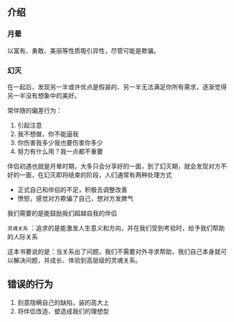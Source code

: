 <!--
 * @Date: 2022-02-06 15:11:19
 * @LastEditors: wenfujie
 * @LastEditTime: 2022-08-15 09:52:53
-->

## 介绍

### 月晕

以富有、勇敢、美丽等性质吸引异性，尽管可能是欺骗。

### 幻灭

在一起后，发现另一半或许优点是假装的、另一半无法满足你所有需求，逐渐觉得另一半没有想象中的美好。

常伴随的偏差行为：

1. 引起注意
2. 我不想做，你不能逼我
3. 你伤害我多少我也要伤害你多少
4. 努力有什么用？我一点都不重要

伴侣初遇也就是月晕时期，大多只会分享好的一面，到了幻灭期，就会发现对方不好的一面，在幻灭即将结束的阶段，人们通常有两种处理方式

- 正式自己和伴侣的不足，积极去调整改善
- 愤怒，感觉对方欺骗了自己，想对方发脾气

我们需要的是能鼓励我们超越自我的伴侣

`灵魂关系` ：追求的是能激发人生意义和方向，并在我们受到考验时，给予我们帮助的人际关系

这本书要说的是：当关系出了问题，我们不需要对外寻求帮助，我们自己本身就可以解决问题，并成长、体验到高层级的灵魂关系。

## 错误的行为

1. 刻意隐瞒自己的缺陷，装的高大上
2. 将伴侣改造、塑造成我们的理想型

<!-- TODO:  -->

